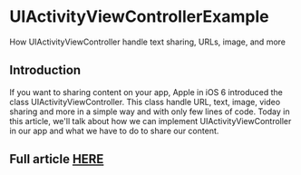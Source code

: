 # UIActivityViewControllerExample
How UIActivityViewController handle text sharing, URLs, image, and more

## Introduction

If you want to sharing content on your app, Apple in iOS 6 introduced the class UIActivityViewController. This class handle URL, text, image, video sharing and more in a simple way and with only few lines of code.
Today in this article, we'll talk about how we can implement UIActivityViewController in our app and what we have to do to share our content.

## Full article [HERE]()
